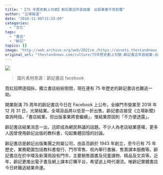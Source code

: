 ```yaml
---
title: "【75 年歷史劃上句號】齡記書店年底結業　出版事業不受影響"
author: "立場報道"
date: "2018-11-08T15:29:00"
categories:
  - "文化"
tags:
  - "書店"
  - "齡記"
topics: []
image: "http://web.archive.org/web/2021im_/https://assets.thestandnews.com/media/photos/lingkee-13_MsI1e.png"
original_url: "thestandnews.com/culture/75年歷史劃上句號-齡記書店年底結業-出版事業不受影響"
---
```

![](http://web.archive.org/web/2021im_/https://assets.thestandnews.com/media/photos/lingkee-13_MsI1e.png)
> 圖片素材來源：齡記書店 facebook

霓虹招牌逐個拆，獨立書店紛紛倒閉，現在連有 75 年歷史的齡記書店也難逃一劫。

開業剛滿 75 周年的齡記書店今日在 Facebook 上公布，全線門市營業至 2018 年 12 月 31 日，光榮結業。全場貨品將以低至一折出售。齡記書店接受《立場新聞》查詢時指，「書店結業，但出版事業將會繼續」，惟結業原因則「不方便透露」。

齡記書店結業消息一出，迅即成為網民熱議的話題。不少人為老店結業感嘆，更多人因曾使用齡記出版的教科書，勾起集體回憶的討論。

齡記書店是齡記出版集團之附屬公司，由區百齡於 1943 年創立，至今已有 75 年歷史，業務範圍包括教科書發行、門市零售、校內舉行書展、售賣課本服務等。齡記書店在於中環及新蒲崗設有門市，主要銷售圖書及兒童讀物、精品及文具等。近年，齡記更推出電子書及網上課本訂購平台，希望追上時代潮流。唯齡記實體書店今日終難逃結業命運。